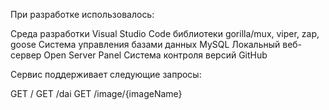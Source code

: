 При разработке использовалось:

Среда разработки Visual Studio Code
библиотеки gorilla/mux, viper, zap, goose
Система управления базами данных MySQL
Локальный веб-сервер Open Server Panel
Система контроля версий GitHub

Сервис поддерживает следующие запросы:

GET /
GET /dai
GET /image/{imageName}
